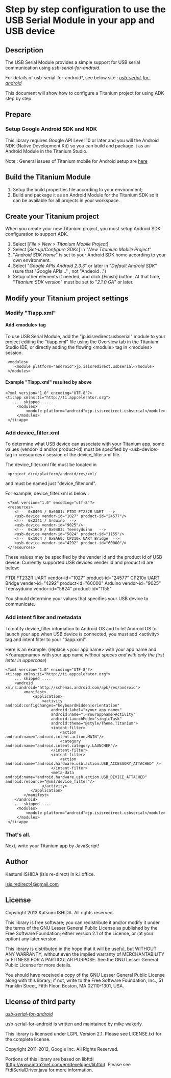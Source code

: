# Step by step configuration to use the USB Serial Module in your app and USB device

## Description

The USB Serial Module provides a simple support for USB serial communication using *usb-serial-for-android*.

For details of usb-serial-for-android*, see below site  :
[*usb-serial-for-android*](https://code.google.com/p/usb-serial-for-android/)

This document will show how to configure a Titanium project for using ADK step by step.

## Prepare 
### Setup Google Android SDK and NDK

This library requires Google API Level 10 or later and you will the Android NDK (Native Development Kit) so you can build and package it as an Android Module in the Titanium Studio.  

Note : General issues of Titanium mobile for Android setup are [here](https://wiki.appcelerator.org/display/guides/Quick+Start) 

## Build the Titanium Module

1. Setup the build.properties file according to your environment;
2. Build and package it as an Android Module for the Titanium SDK so it can be available for all projects in your workspace.

## Create your Titanium project

When you create your new Titanium project, you must setup Android SDK configuration to support ADK.  

1.	Select [*File > New > Titanium Mobile Project*]
1.	Select [*Set-up/Configure SDKs*] in "*New Titanium Mobile Project*"
2.	"*Android SDK Home*" is set to your Android SDK home according to your own environment.
3.	Select "*Google APIs Android 2.3.3*" or later in "*Default Android SDK*" (sure that "Google APIs .." , not "Andeoid ..") 
4.	Setup other elements if needed, and click [Finish] button. At that time, "*Titanium SDK version*" must be set to "*2.1.0 GA*" or later.

## Modify your Titanium project settings

### Modify "Tiapp.xml"

#### Add &lt;module&gt; tag

To use USB Serial Module, add the "jp.isisredirect.usbserial" module to your project editing the "tiapp.xml" file using the Overview tab in the Titanium Studio IDE, or directly adding the flowing &lt;module&gt; tag in &lt;modules&gt; session.

     <modules>
        <module platform="android">jp.isisredirect.usbserial</module>
     </modules>

#### Example "Tiapp.xml" resulted by above

	<?xml version="1.0" encoding="UTF-8"?>
	<ti:app xmlns:ti="http://ti.appcelerator.org">
      	... skipped ....
         <modules>
             <module platform="android">jp.isisredirect.usbserial</module>
         </modules>
     </ti:app>

### Add device_filter.xml
To determine what USB device can associate with your Titanium app, some values (vendor-id and/or product-id) must be specified by &lt;usb-device&gt; tag in &lt;resources&gt; session of the device_filter.xml file.

The device_filter.xml file must be located in

     <project_dir>/platform/android/res/xml/ 

and must be named just "device_filter.xml".

For example, device_filter.xml is below :  

     <?xml version="1.0" encoding="utf-8"?>
     <resources>
		<!--  0x0403 / 0x6001: FTDI FT232R UART  -->
		<usb-device vendor-id="1027" product-id="24577"/>
		<!--  0x2341 / Arduino  -->
		<usb-device vendor-id="9025"/>
		<!--  0x16C0 / 0x0483: Teensyduino   -->
		<usb-device vendor-id="5824" product-id="1155"/>
		<!--  0x10C4 / 0xEA60: CP210x UART Bridge  -->
		<usb-device vender-id="4292" product-id="60000"/>
     </resources>

These values may be specified by the vender id and the product id of USB device.
Currently supported USB devices vender id and product id are below:

FTDI FT232R UART	vendor-id="1027" product-id="24577"
CP210x UART Bridge	vender-id="4292" product-id="60000"
Arduino vendor-id="9025"
Teensyduino	vendor-id="5824" product-id="1155"


You should determine your values that specifies your USB device to communicate.

### Add intent filter and metadata 
To notify device_filter infomation to Android OS and to let Android OS to launch your app when USB device is connected, you must add &lt;activity&gt; tag and intent filter to your "tiapp.xml".

Here is an example: (replace &lt;your app name&gt; with your app name and &lt;Yourappname&gt; with your app name *without spaces and with only the first letter in uppercase*)

	<?xml version="1.0" encoding="UTF-8"?>
	<ti:app xmlns:ti="http://ti.appcelerator.org">
      	... skipped ....
	    <android xmlns:android="http://schemas.android.com/apk/res/android">
	        <manifest>
	            <application>
			 		<activity android:configChanges="keyboardHidden|orientation" 
			 			android:label="<your app name>"
			 			android:name=".<Yourappname>Activity" 
			 			android:launchMode="singleTask"
			 			android:theme="@style/Theme.Titanium">
						<intent-filter>
							<action android:name="android.intent.action.MAIN"/>
							<category android:name="android.intent.category.LAUNCHER"/>
						</intent-filter>
						<intent-filter>
							<action android:name="android.hardware.usb.action.USB_ACCESSORY_ATTACHED" />
						</intent-filter>
						<meta-data android:name="android.hardware.usb.action.USB_DEVICE_ATTACHED" android:resource="@xml/device_filter"/>
					</activity>
	           </application>
	        </manifest>
	    </android>
      	... skipped ....
         <modules>
             <module platform="android">jp.isisredirect.usbserial</module>
         </modules>
     </ti:app>
 

### That's all. 
Next, write your Titanium app by JavaScript!

## Author

Kastumi ISHIDA (isis re-direct) in k.i.office.

isis.redirect4@gmail.com


## License
Copyright 2013 Katsumi ISHIDA. All rights reserved.

 This library is free software; you can redistribute it and/or
 modify it under the terms of the GNU Lesser General Public
 License as published by the Free Software Foundation; either
 version 2.1 of the License, or (at your option) any later version.

 This library is distributed in the hope that it will be useful,
 but WITHOUT ANY WARRANTY; without even the implied warranty of
 MERCHANTABILITY or FITNESS FOR A PARTICULAR PURPOSE.  See the GNU
 Lesser General Public License for more details.

 You should have received a copy of the GNU Lesser General Public
 License along with this library; if not, write to the Free Software
 Foundation, Inc., 51 Franklin Street, Fifth Floor, Boston, MA  02110-1301,
 USA.

## License of third party
[*usb-serial-for-android*](https://code.google.com/p/usb-serial-for-android/)

usb-serial-for-android is written and maintained by mike wakerly.

This library is licensed under LGPL Version 2.1. Please see LICENSE.txt for the complete license.

Copyright 2011-2012, Google Inc. All Rights Reserved.

Portions of this library are based on libftdi (http://www.intra2net.com/en/developer/libftdi). Please see FtdiSerialDriver.java for more information.

